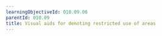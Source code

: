 ```yaml
---
learningObjectiveId: 010.09.06
parentId: 010.09
title: Visual aids for denoting restricted use of areas
---
```



